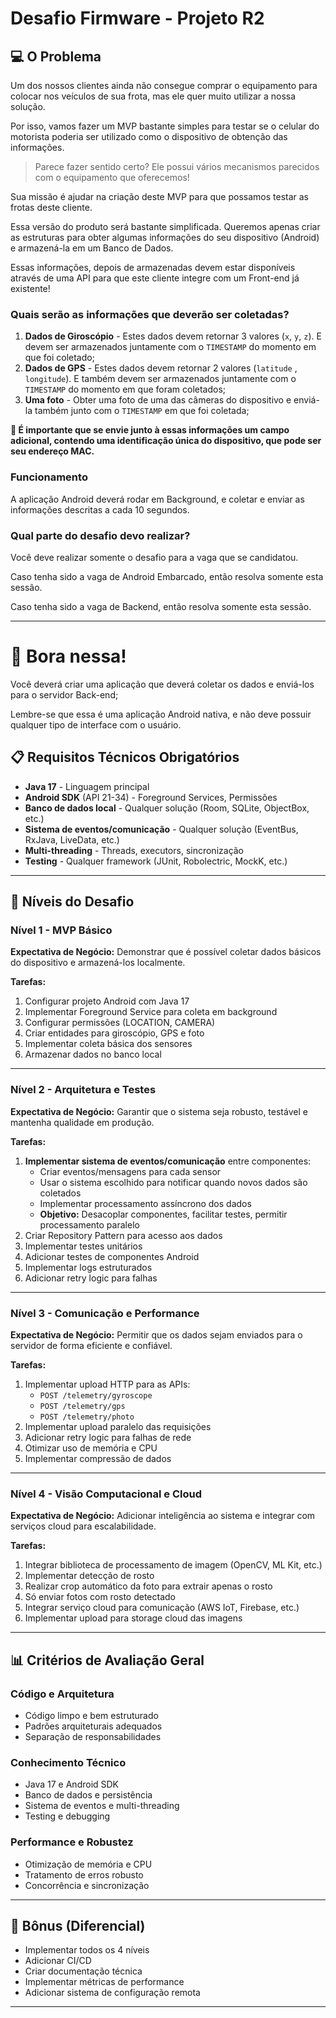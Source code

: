 # Desafio Firmware - Projeto R2

## 💻 O Problema

Um dos nossos clientes ainda não consegue comprar o equipamento para colocar nos veículos de sua frota, mas ele quer muito utilizar a nossa solução.

Por isso, vamos fazer um MVP bastante simples para testar se o celular do motorista poderia ser utilizado como o dispositivo de obtenção das informações.

> Parece fazer sentido certo? Ele possui vários mecanismos parecidos com o equipamento que oferecemos!

Sua missão é ajudar na criação deste MVP para que possamos testar as frotas deste cliente.

Essa versão do produto será bastante simplificada. Queremos apenas criar as estruturas para obter algumas informações do seu dispositivo (Android) e armazená-la em um Banco de Dados.

Essas informações, depois de armazenadas devem estar disponíveis através de uma API para que este cliente integre com um Front-end já existente!

### Quais serão as informações que deverão ser coletadas?

1. **Dados de Giroscópio** - Estes dados devem retornar 3 valores (`x`, `y`, `z`). E devem ser armazenados juntamente com o `TIMESTAMP` do momento em que foi coletado;
2. **Dados de GPS** - Estes dados devem retornar 2 valores (`latitude` , `longitude`). E também devem ser armazenados juntamente com o `TIMESTAMP` do momento em que foram coletados;
3. **Uma foto** - Obter uma foto de uma das câmeras do dispositivo e enviá-la também junto com o `TIMESTAMP` em que foi coletada;

**🚨 É importante que se envie junto à essas informações um campo adicional, contendo uma identificação única do dispositivo, que pode ser seu endereço MAC.**

### Funcionamento

A aplicação Android deverá rodar em Background, e coletar e enviar as informações descritas a cada 10 segundos.

### Qual parte do desafio devo realizar?

Você deve realizar somente o desafio para a vaga que se candidatou.

Caso tenha sido a vaga de Android Embarcado, então resolva somente esta sessão.

Caso tenha sido a vaga de Backend, então resolva somente esta sessão.

---

# 🚀 Bora nessa!

Você deverá criar uma aplicação que deverá coletar os dados e enviá-los para o servidor Back-end;

Lembre-se que essa é uma aplicação Android nativa, e não deve possuir qualquer tipo de interface com o usuário.

## 📋 **Requisitos Técnicos Obrigatórios**

- **Java 17** - Linguagem principal
- **Android SDK** (API 21-34) - Foreground Services, Permissões
- **Banco de dados local** - Qualquer solução (Room, SQLite, ObjectBox, etc.)
- **Sistema de eventos/comunicação** - Qualquer solução (EventBus, RxJava, LiveData, etc.)
- **Multi-threading** - Threads, executors, sincronização
- **Testing** - Qualquer framework (JUnit, Robolectric, MockK, etc.)

---

## 🎯 **Níveis do Desafio**

### **Nível 1 - MVP Básico**
**Expectativa de Negócio:** Demonstrar que é possível coletar dados básicos do dispositivo e armazená-los localmente.

**Tarefas:**
1. Configurar projeto Android com Java 17
2. Implementar Foreground Service para coleta em background
3. Configurar permissões (LOCATION, CAMERA)
4. Criar entidades para giroscópio, GPS e foto
5. Implementar coleta básica dos sensores
6. Armazenar dados no banco local

---

### **Nível 2 - Arquitetura e Testes**
**Expectativa de Negócio:** Garantir que o sistema seja robusto, testável e mantenha qualidade em produção.

**Tarefas:**
1. **Implementar sistema de eventos/comunicação** entre componentes:
   - Criar eventos/mensagens para cada sensor
   - Usar o sistema escolhido para notificar quando novos dados são coletados
   - Implementar processamento assíncrono dos dados
   - **Objetivo:** Desacoplar componentes, facilitar testes, permitir processamento paralelo
2. Criar Repository Pattern para acesso aos dados
3. Implementar testes unitários
4. Adicionar testes de componentes Android
5. Implementar logs estruturados
6. Adicionar retry logic para falhas

---

### **Nível 3 - Comunicação e Performance**
**Expectativa de Negócio:** Permitir que os dados sejam enviados para o servidor de forma eficiente e confiável.

**Tarefas:**
1. Implementar upload HTTP para as APIs:
   - `POST /telemetry/gyroscope`
   - `POST /telemetry/gps`
   - `POST /telemetry/photo`
2. Implementar upload paralelo das requisições
3. Adicionar retry logic para falhas de rede
4. Otimizar uso de memória e CPU
5. Implementar compressão de dados

---

### **Nível 4 - Visão Computacional e Cloud**
**Expectativa de Negócio:** Adicionar inteligência ao sistema e integrar com serviços cloud para escalabilidade.

**Tarefas:**
1. Integrar biblioteca de processamento de imagem (OpenCV, ML Kit, etc.)
2. Implementar detecção de rosto
3. Realizar crop automático da foto para extrair apenas o rosto
4. Só enviar fotos com rosto detectado
5. Integrar serviço cloud para comunicação (AWS IoT, Firebase, etc.)
6. Implementar upload para storage cloud das imagens

---

## 📊 **Critérios de Avaliação Geral**

### **Código e Arquitetura**
- Código limpo e bem estruturado
- Padrões arquiteturais adequados
- Separação de responsabilidades

### **Conhecimento Técnico**
- Java 17 e Android SDK
- Banco de dados e persistência
- Sistema de eventos e multi-threading
- Testing e debugging

### **Performance e Robustez**
- Otimização de memória e CPU
- Tratamento de erros robusto
- Concorrência e sincronização

---

## 🚀 **Bônus (Diferencial)**

- Implementar todos os 4 níveis
- Adicionar CI/CD
- Criar documentação técnica
- Implementar métricas de performance
- Adicionar sistema de configuração remota

---